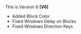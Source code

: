 This is Version 6 **[V6]**

* Added Block Color
* Fixed Windows Delay on Blocks
* Fixed Windows Direction Keys
